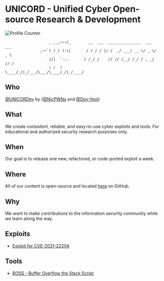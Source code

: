 # UNICORD - Unified Cyber Open-source Research & Development
![Profile Counter](https://komarev.com/ghpvc/?username=UNICORDev&color=blue)

                        _ __,~~~/_        __  ___  _______________  ___  ___      
                    ,~~`( )_( )-\|       / / / / |/ /  _/ ___/ __ \/ _ \/ _ \
                        |/|  `--.       / /_/ /    // // /__/ /_/ / , _/ // /
                        ! !  !          \____/_/|_/___/\___/\____/_/|_/____/ 

## Who
[@UNICORDev](https://unicord.dev) by ([@NicPWNs](https://github.com/NicPWNs) and [@Dev-Yeoj](https://github.com/Dev-Yeoj))

## What
We create consistent, reliable, and easy-to-use cyber exploits and tools. For educational and authorized security research purposes only.

## When
Our goal is to release one new, refactored, or code-ported exploit a week.

## Where
All of our content is open-source and located [here](https://unicord.dev) on GitHub.

## Why
We want to make contributions to the information security community while we learn along the way.

## Exploits
- [Exploit for CVE-2021-22204](https://github.com/UNICORDev/exploit-CVE-2021-22204)

## Tools
- [BOSS - Buffer Overflow the Stack Script](https://github.com/UNICORDev/BOSS)
